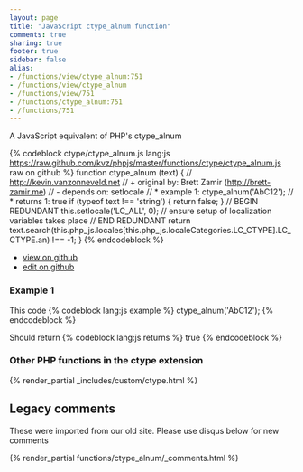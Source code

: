 ```yaml
---
layout: page
title: "JavaScript ctype_alnum function"
comments: true
sharing: true
footer: true
sidebar: false
alias:
- /functions/view/ctype_alnum:751
- /functions/view/ctype_alnum
- /functions/view/751
- /functions/ctype_alnum:751
- /functions/751
---
```

<!-- Generated by Rakefile:build -->
A JavaScript equivalent of PHP's ctype_alnum

{% codeblock ctype/ctype_alnum.js lang:js https://raw.github.com/kvz/phpjs/master/functions/ctype/ctype_alnum.js raw on github %}
function ctype_alnum (text) {
  // http://kevin.vanzonneveld.net
  // +   original by: Brett Zamir (http://brett-zamir.me)
  // -    depends on: setlocale
  // *     example 1: ctype_alnum('AbC12');
  // *     returns 1: true
  if (typeof text !== 'string') {
    return false;
  }
  // BEGIN REDUNDANT
  this.setlocale('LC_ALL', 0); // ensure setup of localization variables takes place
  // END REDUNDANT
  return text.search(this.php_js.locales[this.php_js.localeCategories.LC_CTYPE].LC_CTYPE.an) !== -1;
}
{% endcodeblock %}

 - [view on github](https://github.com/kvz/phpjs/blob/master/functions/ctype/ctype_alnum.js)
 - [edit on github](https://github.com/kvz/phpjs/edit/master/functions/ctype/ctype_alnum.js)

### Example 1
This code
{% codeblock lang:js example %}
ctype_alnum('AbC12');
{% endcodeblock %}

Should return
{% codeblock lang:js returns %}
true
{% endcodeblock %}


### Other PHP functions in the ctype extension
{% render_partial _includes/custom/ctype.html %}
## Legacy comments
These were imported from our old site. Please use disqus below for new comments
<div style="overflow-y: scroll; max-height: 500px;">
{% render_partial functions/ctype_alnum/_comments.html %}
</div>
